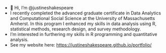 - 👋 Hi, I’m @justineshakespeare
- I recently completed the advanced graduate certificate in Data Analytics and Computational Social Science at the University of Massachusetts Amherst. In this program I enhanced my skills in data analysis using R, statistical methods, research design, and survey methodology.
- I’m interested in furthering my skills in R programming and quantitative analysis. 
- See my website here: https://justineshakespeare.github.io/portfolio/

<!---
justineshakespeare/justineshakespeare is a ✨ special ✨ repository because its `README.md` (this file) appears on your GitHub profile.
You can click the Preview link to take a look at your changes.
--->
